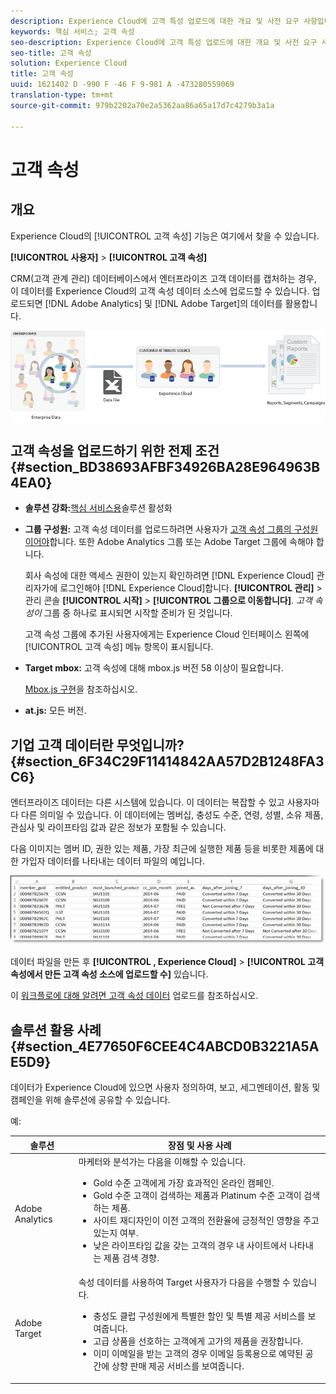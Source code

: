```yaml
---
description: Experience Cloud에 고객 특성 업로드에 대한 개요 및 사전 요구 사항입니다.
keywords: 핵심 서비스; 고객 속성
seo-description: Experience Cloud에 고객 특성 업로드에 대한 개요 및 사전 요구 사항입니다.
seo-title: 고객 속성
solution: Experience Cloud
title: 고객 속성
uuid: 1621402 D -990 F -46 F 9-981 A -473280559069
translation-type: tm+mt
source-git-commit: 979b2202a70e2a5362aa86a65a17d7c4279b3a1a

---
```



# 고객 속성

## 개요

Experience Cloud의 [!UICONTROL 고객 속성] 기능은 여기에서 찾을 수 있습니다.

**[!UICONTROL 사용자]** &gt; **[!UICONTROL 고객 속성]**

CRM(고객 관계 관리) 데이터베이스에서 엔터프라이즈 고객 데이터를 캡처하는 경우, 이 데이터를 Experience Cloud의 고객 속성 데이터 소스에 업로드할 수 있습니다. 업로드되면 [!DNL Adobe Analytics] 및 [!DNL Adobe Target]의 데이터를 활용합니다.

![](assets/custom_reports.png)

## 고객 속성을 업로드하기 위한 전제 조건 {#section_BD38693AFBF34926BA28E964963B4EA0}


* **솔루션 강화:**[핵심 서비스용](../core-services/core-services.md#concept_07ED1D5C64234E77976E6D572E78FB9C)솔루션 활성화

* **그룹 구성원:** 고객 속성 데이터를 업로드하려면 사용자가 [고객 속성 그룹의 구성원이어야](../admin-getting-started/admin-getting-started.md#task_3295A85536BF48899A1AB40D207E77E9)합니다. 또한 Adobe Analytics 그룹 또는 Adobe Target 그룹에 속해야 합니다.

   회사 속성에 대한 액세스 권한이 있는지 확인하려면 [!DNL Experience Cloud] 관리자가에 로그인해야 [!DNL Experience Cloud]합니다. **[!UICONTROL 관리]** &gt; 관리 콘솔 **[!UICONTROL 시작]** &gt; **[!UICONTROL 그룹으로 이동합니다]**. *고객 속성이* 그룹 중 하나로 표시되면 시작할 준비가 된 것입니다.

   고객 속성 그룹에 추가된 사용자에게는 Experience Cloud 인터페이스 왼쪽에 [!UICONTROL 고객 속성] 메뉴 항목이 표시됩니다.

* **Target mbox:** 고객 속성에 대해 mbox.js 버전 58 이상이 필요합니다.


   [Mbox.js 구현](https://marketing.adobe.com/resources/help/en_US/target/ov/t_mbox_download.html)을 참조하십시오.

* **at.js:** 모든 버전.




## 기업 고객 데이터란 무엇입니까? {#section_6F34C29F11414842AA57D2B1248FA3C6}

엔터프라이즈 데이터는 다른 시스템에 있습니다. 이 데이터는 복잡할 수 있고 사용자마다 다른 의미일 수 있습니다. 이 데이터에는 멤버십, 충성도 수준, 연령, 성별, 소유 제품, 관심사 및 라이프타임 값과 같은 정보가 포함될 수 있습니다.

다음 이미지는 멤버 ID, 권한 있는 제품, 가장 최근에 실행한 제품 등을 비롯한 제품에 대한 가입자 데이터를 나타내는 데이터 파일의 예입니다.

![](assets/01_crs_usecase.png)

데이터 파일을 만든 후 **[!UICONTROL , Experience Cloud]** &gt; **[!UICONTROL 고객 속성에서 만든 고객 속성 소스에 업로드할 수]** 있습니다.

이 [워크플로에 대해 알려면 고객 속성 데이터](../attributes/t-crs-usecase.md#task_BCC327B2A0EF4A1BBB2934013AB92B78) 업로드를 참조하십시오.

## 솔루션 활용 사례 {#section_4E77650F6CEE4C4ABCD0B3221A5AE5D9}

데이터가 Experience Cloud에 있으면 사용자 정의하여, 보고, 세그멘테이션, 활동 및 캠페인을 위해 솔루션에 공유할 수 있습니다.

예:

| 솔루션 | 장점 및 사용 사례 |
|--- |--- |
| Adobe Analytics | 마케터와 분석가는 다음을 이해할 수 있습니다.<ul><li>Gold 수준 고객에게 가장 효과적인 온라인 캠페인.</li><li>Gold 수준 고객이 검색하는 제품과 Platinum 수준 고객이 검색하는 제품.</li><li>사이트 재디자인이 이전 고객의 전환율에 긍정적인 영향을 주고 있는지 여부.</li><li>낮은 라이프타임 값을 갖는 고객의 경우 내 사이트에서 나타내는 제품 검색 경향.</li></ul> |
| Adobe Target | 속성 데이터를 사용하여 Target 사용자가 다음을 수행할 수 있습니다.<ul><li>충성도 클럽 구성원에게 특별한 할인 및 특별 제공 서비스를 보여줍니다.</li><li>고급 상품을 선호하는 고객에게 고가의 제품을 권장합니다.</li><li>이미 이메일을 받는 고객의 경우 이메일 등록용으로 예약된 공간에 상향 판매 제공 서비스를 보여줍니다.</li></ul> |
